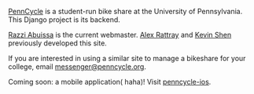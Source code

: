 [PennCycle](http://app.penncycle.org) is a student-run bike share at the University of Pennsylvania. This Django project is its backend.

[Razzi Abuissa](http://razzi.abuissa.net) is the current webmaster. [Alex Rattray](http://alexrattray.com) and [Kevin Shen](http://kevinshen.net) previously developed this site.

If you are interested in using a similar site to manage a bikeshare for your college, email messenger@penncycle.org.

Coming soon: a mobile application( haha)! Visit [penncycle-ios](http://github.com/razzius/penncycle-ios).
